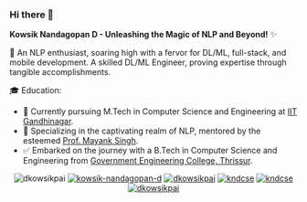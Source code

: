 ### Hi there 👋

**Kowsik Nandagopan D - Unleashing the Magic of NLP and Beyond!** ✨

🚀 An NLP enthusiast, soaring high with a fervor for DL/ML, full-stack, and mobile development. A skilled DL/ML Engineer, proving expertise through tangible accomplishments.

🎓 Education:
- 🔭 Currently pursuing M.Tech in Computer Science and Engineering at [IIT Gandhinagar](https://iitgn.ac.in/).
- 🌱 Specializing in the captivating realm of NLP, mentored by the esteemed [Prof. Mayank Singh](https://mayank4490.github.io/).
- ✅ Embarked on the journey with a B.Tech in Computer Science and Engineering from [Government Engineering College, Thrissur](http://gectcr.ac.in/).

<!--
[Kowsik Nandagopan D](https://dkowsikpai.github.io/) is an NLP enthusiast who is fervid in DL/ML, full-stack development, and mobile development. DL/ML Engineer with demonstrable experience. 
- 🔭 Currently pursuing M.Tech in Computer Science and Engineering from [IIT Gandhinagar](https://iitgn.ac.in/).
- 🌱 Specializing in NLP under the supervision of [Prof. Mayank Singh](https://mayank4490.github.io/).
- ✅ Completed his B.Tech in Computer Science and Engineering from [Government Engineering College, Thrissur](http://gectcr.ac.in/). 
-->

<p align="center"> 
  <img src="https://komarev.com/ghpvc/?username=dkowsikpai&style=for-the-badge" alt="dkowsikpai" />
  <a href="https://www.linkedin.com/in/kowsik-nandagopan-d/"><img src="https://img.shields.io/badge/linkedin-%230077B5.svg?style=for-the-badge&logo=linkedin&logoColor=white" alt="kowsik-nandagopan-d" /></a>
  <a href="mailto:dkowsikpai@gmail.com"><img src="https://img.shields.io/badge/Gmail-D14836?style=for-the-badge&logo=gmail&logoColor=white" alt="dkowsikpai" /></a>
  <a href="https://dkowsikpai.github.io/"><img src="https://img.shields.io/badge/github%20pages-121013?style=for-the-badge&logo=github&logoColor=white" alt="kndcse" /></a>
  <a href="https://twitter.com/kndcse"><img src="https://img.shields.io/badge/Twitter-%231DA1F2.svg?style=for-the-badge&logo=Twitter&logoColor=white" alt="kndcse" /></a>
  <a href="https://www.instagram.com/kndcse/"><img src="https://img.shields.io/badge/Instagram-%23E4405F.svg?style=for-the-badge&logo=Instagram&logoColor=white" alt="dkowsikpai" /></a>
</p>

<!--
**dkowsikpai/dkowsikpai** is a ✨ _special_ ✨ repository because its `README.md` (this file) appears on your GitHub profile.

Here are some ideas to get you started:

- 🔭 I’m currently working on ...
- 🌱 I’m currently learning ...
- 👯 I’m looking to collaborate on ...
- 🤔 I’m looking for help with ...
- 💬 Ask me about ...
- 📫 How to reach me: ...
- 😄 Pronouns: ...
- ⚡ Fun fact: ...
-->
